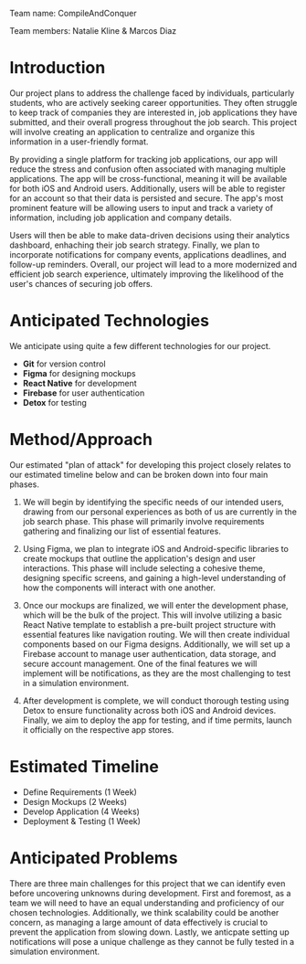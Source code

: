 Team name: CompileAndConquer

Team members: Natalie Kline & Marcos Diaz

# Introduction

Our project plans to address the challenge faced by individuals, particularly students, who are actively seeking career opportunities. They often struggle to keep track of companies they are interested in, job applications they have submitted, and their overall progress throughout the job search. This project will involve creating an application to centralize and organize this information in a user-friendly format. 

By providing a single platform for tracking job applications, our app will reduce the stress and confusion often associated with managing multiple applications. The app will be cross-functional, meaning it will be available for both iOS and Android users. Additionally, users will be able to register for an account so that their data is persisted and secure. The app's most prominent feature will be allowing users to input and track a variety of information, including job application and company details. 

Users will then be able to make data-driven decisions using their analytics dashboard, enhaching their job search strategy. Finally, we plan to incorporate notifications for company events, applications deadlines, and follow-up reminders. Overall, our project will lead to a more modernized and efficient job search experience, ultimately improving the likelihood of the user's chances of securing job offers.

# Anticipated Technologies

We anticipate using quite a few different technologies for our project.

* **Git** for version control
* **Figma** for designing mockups
* **React Native** for development
* **Firebase** for user authentication
* **Detox** for testing

# Method/Approach

Our estimated "plan of attack" for developing this project closely relates to our estimated timeline below and can be broken down into four main phases.

1. We will begin by identifying the specific needs of our intended users, drawing from our personal experiences as both of us are currently in the job search phase. This phase will primarily involve requirements gathering and finalizing our list of essential features.

2. Using Figma, we plan to integrate iOS and Android-specific libraries to create mockups that outline the application's design and user interactions. This phase will include selecting a cohesive theme, designing specific screens, and gaining a high-level understanding of how the components will interact with one another.

3. Once our mockups are finalized, we will enter the development phase, which will be the bulk of the project. This will involve utilizing a basic React Native template to establish a pre-built project structure with essential features like navigation routing. We will then create individual components based on our Figma designs. Additionally, we will set up a Firebase account to manage user authentication, data storage, and secure account management. One of the final features we will implement will be notifications, as they are the most challenging to test in a simulation environment.

4. After development is complete, we will conduct thorough testing using Detox to ensure functionality across both iOS and Android devices. Finally, we aim to deploy the app for testing, and if time permits, launch it officially on the respective app stores.

# Estimated Timeline

* Define Requirements (1 Week)
* Design Mockups (2 Weeks)
* Develop Application (4 Weeks)
* Deployment & Testing (1 Week)

# Anticipated Problems

There are three main challenges for this project that we can identify even before uncovering unknowns during development. First and foremost, as a team we will need to have an equal understanding and proficiency of our chosen technologies. Additionally, we think scalability could be another concern, as managing a large amount of data effectively is crucial to prevent the application from slowing down. Lastly, we anticpate setting up notifications will pose a unique challenge as they cannot be fully tested in a simulation environment. 